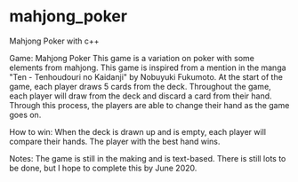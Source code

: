 # mahjong_poker
Mahjong Poker with c++

Game: Mahjong Poker
This game is a variation on poker with some elements from mahjong. This game is inspired from a mention 
in the manga "Ten - Tenhoudouri no Kaidanji" by Nobuyuki Fukumoto. At the start of the game, each player draws 5 cards from the deck.
Throughout the game, each player will draw from the deck and discard a card from their hand. Through this process, the players are able
to change their hand as the game goes on.

How to win: When the deck is drawn up and is empty, each player will compare their hands. The player with the best hand wins.

Notes:
The game is still in the making and is text-based. 
There is still lots to be done, but I hope to complete this by June 2020.
